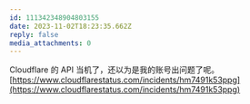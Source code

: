 ```yaml
---
id: 111342348904803155
date: 2023-11-02T18:23:35.662Z
reply: false
media_attachments: 0
---
```


Cloudflare 的 API 当机了，还以为是我的账号出问题了呢。  
[https://www.cloudflarestatus.com/incidents/hm7491k53ppg](https://www.cloudflarestatus.com/incidents/hm7491k53ppg)

